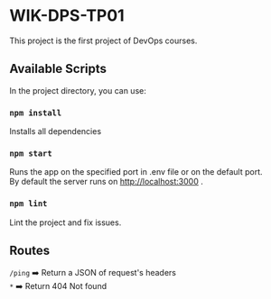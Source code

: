# WIK-DPS-TP01

This project is the first project of DevOps courses.

## Available Scripts

In the project directory, you can use:

### `npm install`

Installs all dependencies

### `npm start`

Runs the app on the specified port in .env file or on the default port.\
By default the server runs on [http://localhost:3000](http://localhost:3000) .

### `npm lint`

Lint the project and fix issues.

## Routes

`/ping` ➡️ Return a JSON of request's headers\
`*` ➡️ Return 404 Not found